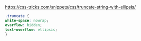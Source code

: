 https://css-tricks.com/snippets/css/truncate-string-with-ellipsis/


``` css
.truncate {
white-space: nowrap;
overflow: hidden;
text-overflow: ellipsis; 
}
```